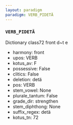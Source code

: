 ```yaml
---
layout: paradigm
paradigm: VERB_PIDETÄ
---
```

### ` VERB_PIDETÄ `

Dictionary class72 front d~t e
* harmony: front
* upos: VERB
* kotus_av: F
* possessive: False
* clitics: False
* deletion: detä
* pos: VERB
* stem_vowel: None
* plurale_tantum: False
* grade_dir: strengthen
* stem_diphthong: None
* suffix_regex: detä
* kotus_tn: 72
